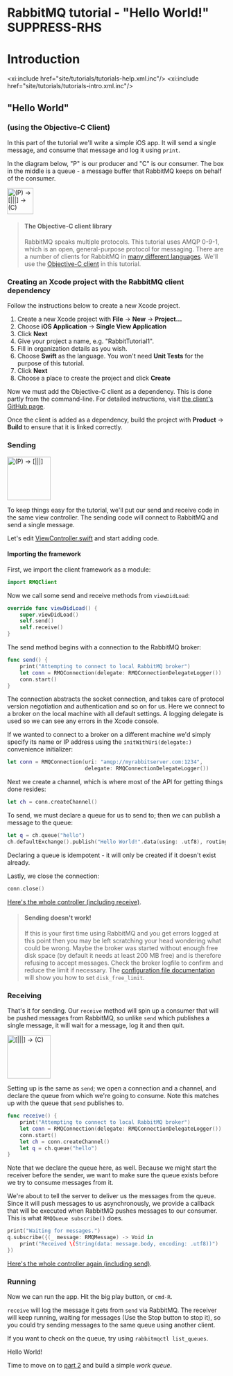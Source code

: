 # RabbitMQ tutorial - "Hello World!" SUPPRESS-RHS

# Introduction

<xi:include href="site/tutorials/tutorials-help.xml.inc"/>
<xi:include href="site/tutorials/tutorials-intro.xml.inc"/>

## "Hello World"
### (using the Objective-C Client)

In this part of the tutorial we'll write a simple iOS app. It will send a
single message, and consume that message and log it using `print`.

In the diagram below, "P" is our producer and "C" is our consumer. The box in
the middle is a queue - a message buffer that RabbitMQ keeps on behalf of the
consumer.

<div class="diagram">
  <img src="../img/tutorials/python-one.png" alt="(P) -> [|||] -> (C)" height="60" />
</div>

> #### The Objective-C client library
> RabbitMQ speaks multiple protocols. This tutorial uses AMQP 0-9-1, which is an open,
> general-purpose protocol for messaging. There are a number of clients
> for RabbitMQ in [many different
> languages][devtools]. We'll
> use the [Objective-C client][client] in this tutorial.

### Creating an Xcode project with the RabbitMQ client dependency

Follow the instructions below to create a new Xcode project.

1. Create a new Xcode project with **File** -> **New** -> **Project…**
1. Choose **iOS Application** -> **Single View Application**
1. Click **Next**
1. Give your project a name, e.g. "RabbitTutorial1".
1. Fill in organization details as you wish.
1. Choose **Swift** as the language. You won't need **Unit Tests** for the
   purpose of this tutorial.
1. Click **Next**
1. Choose a place to create the project and click **Create**

Now we must add the Objective-C client as a dependency. This is done partly
from the command-line. For detailed instructions, visit [the client's GitHub
page][client].

Once the client is added as a dependency, build the project with **Product** ->
**Build** to ensure that it is linked correctly.


### Sending

<div class="diagram">
  <img src="../img/tutorials/sending.png" alt="(P) -> [|||]" height="100" />
</div>

To keep things easy for the tutorial, we'll put our send and receive code in
the same view controller. The sending code will connect to RabbitMQ and send a
single message.

Let's edit
[ViewController.swift][controller]
and start adding code.

#### Importing the framework

First, we import the client framework as a module:

```swift
import RMQClient
```

Now we call some send and receive methods from `viewDidLoad`:

```swift
override func viewDidLoad() {
    super.viewDidLoad()
    self.send()
    self.receive()
}
```

The send method begins with a connection to the RabbitMQ broker:

```swift
func send() {
    print("Attempting to connect to local RabbitMQ broker")
    let conn = RMQConnection(delegate: RMQConnectionDelegateLogger())
    conn.start()
}
```

The connection abstracts the socket connection, and takes care of
protocol version negotiation and authentication and so on for us. Here
we connect to a broker on the local machine with all default settings. A
logging delegate is used so we can see any errors in the Xcode console.

If we wanted to connect to a broker on a different
machine we'd simply specify its name or IP address using the `initWithUri(delegate:)`
convenience initializer:

```swift
let conn = RMQConnection(uri: "amqp://myrabbitserver.com:1234",
                         delegate: RMQConnectionDelegateLogger())
```

Next we create a channel, which is where most of the API for getting
things done resides:

```swift
let ch = conn.createChannel()
```

To send, we must declare a queue for us to send to; then we can publish a message
to the queue:

```swift
let q = ch.queue("hello")
ch.defaultExchange().publish("Hello World!".data(using: .utf8), routingKey: q.name)
```

Declaring a queue is idempotent - it will only be created if it doesn't
exist already.

Lastly, we close the connection:

```swift
conn.close()
```

[Here's the whole controller (including receive)][controller].

> #### Sending doesn't work!
>
> If this is your first time using RabbitMQ and you get errors logged at this
> point then you may be left scratching your head wondering what could
> be wrong. Maybe the broker was started without enough free disk space
> (by default it needs at least 200 MB free) and is therefore refusing to
> accept messages. Check the broker logfile to confirm and reduce the
> limit if necessary. The <a
> href="https://www.rabbitmq.com/./configure#config-items">configuration
> file documentation</a> will show you how to set <code>disk_free_limit</code>.


### Receiving

That's it for sending. Our `receive` method will spin up a consumer that will
be pushed messages from RabbitMQ, so unlike `send` which publishes a single
message, it will wait for a message, log it and then quit.

<div class="diagram">
  <img src="../img/tutorials/receiving.png" alt="[|||] -> (C)" height="100" />
</div>

Setting up is the same as `send`; we open a connection and a
channel, and declare the queue from which we're going to consume.
Note this matches up with the queue that `send` publishes to.

```swift
func receive() {
    print("Attempting to connect to local RabbitMQ broker")
    let conn = RMQConnection(delegate: RMQConnectionDelegateLogger())
    conn.start()
    let ch = conn.createChannel()
    let q = ch.queue("hello")
}
```

Note that we declare the queue here, as well. Because we might start
the receiver before the sender, we want to make sure the queue exists
before we try to consume messages from it.

We're about to tell the server to deliver us the messages from the
queue. Since it will push messages to us asynchronously, we provide a
callback that will be executed when RabbitMQ pushes messages to
our consumer. This is what `RMQQueue subscribe()` does.

```swift
print("Waiting for messages.")
q.subscribe({(_ message: RMQMessage) -> Void in
    print("Received \(String(data: message.body, encoding: .utf8))")
})
```

[Here's the whole controller again (including send)][controller].

### Running

Now we can run the app. Hit the big play button, or `cmd-R`.

`receive` will log the message it gets from `send` via
RabbitMQ. The receiver will keep running, waiting for messages (Use the Stop
button to stop it), so you could try sending messages to the same queue using
another client.

If you want to check on the queue, try using `rabbitmqctl list_queues`.

Hello World!

Time to move on to [part 2](./tutorial-two-swift) and build a simple _work queue_.

[client]:https://github.com/rabbitmq/rabbitmq-objc-client
[controller]:https://github.com/rabbitmq/rabbitmq-tutorials/blob/main/swift/tutorial1/tutorial1/ViewController.swift
[devtools]:http://rabbitmq.com/./devtools

